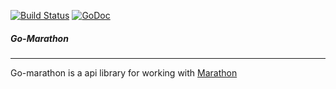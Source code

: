 [![Build Status](https://drone.io/github.com/gambol99/go-marathon/status.png)](https://drone.io/github.com/gambol99/go-marathon/latest)
[![GoDoc](http://godoc.org/github.com/gambol99/go-marathon?status.png)](http://godoc.org/github.com/gambol99/go-marathon)

##### **Go-Marathon**
-----

Go-marathon is a api library for working with [Marathon](https://mesosphere.github.io/marathon/)
